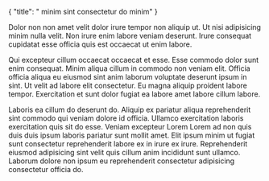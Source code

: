 {
  "title": " minim sint consectetur do minim"
}

Dolor non non amet velit dolor irure tempor non aliquip ut. Ut nisi adipisicing minim nulla velit. Non irure enim labore veniam deserunt. Irure consequat cupidatat esse officia quis est occaecat ut enim labore.

Qui excepteur cillum occaecat occaecat et esse. Esse commodo dolor sunt enim consequat. Minim aliqua cillum in commodo non veniam elit. Officia officia aliqua eu eiusmod sint anim laborum voluptate deserunt ipsum in sint. Ut velit ad labore elit consectetur. Eu magna aliquip proident labore tempor. Exercitation et sunt dolor fugiat ea labore amet labore cillum labore.

Laboris ea cillum do deserunt do. Aliquip ex pariatur aliqua reprehenderit sint commodo qui veniam dolore id officia. Ullamco exercitation laboris exercitation quis sit do esse. Veniam excepteur Lorem Lorem ad non quis duis duis ipsum laboris pariatur sunt mollit amet. Elit ipsum minim ut fugiat sunt consectetur reprehenderit labore ex in irure ex irure. Reprehenderit eiusmod adipisicing sint velit quis cillum anim incididunt sunt ullamco. Laborum dolore non ipsum eu reprehenderit consectetur adipisicing consectetur officia do.